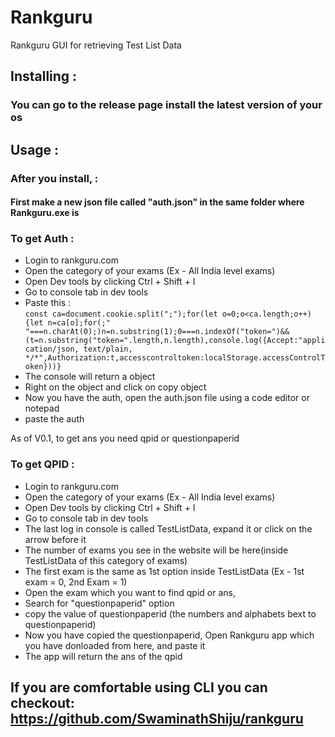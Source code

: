 # Rankguru
Rankguru GUI for retrieving Test List Data

## Installing :
### You can go to the release page install the latest version of your os

## Usage :
### After you install, :
#### First make a new json file called "auth.json" in the same folder where Rankguru.exe is

### To get Auth :
- Login to rankguru.com
- Open the category of your exams (Ex - All India level exams)
- Open Dev tools by clicking Ctrl + Shift + I
- Go to console tab in dev tools
- Paste this :  
`const ca=document.cookie.split(";");for(let o=0;o<ca.length;o++){let n=ca[o];for(;" "===n.charAt(0);)n=n.substring(1);0===n.indexOf("token=")&&(t=n.substring("token=".length,n.length),console.log({Accept:"application/json, text/plain, */*",Authorization:t,accesscontroltoken:localStorage.accessControlToken}))}`  
- The console will return a object
- Right on the object and click on copy object
- Now you have the auth, open the auth.json file using a code editor or notepad
- paste the auth


As of V0.1, to get ans you need qpid or questionpaperid
### To get QPID :
- Login to rankguru.com
- Open the category of your exams (Ex - All India level exams)
- Open Dev tools by clicking Ctrl + Shift + I
- Go to console tab in dev tools
- The last log in console is called TestListData, expand it or click on the arrow before it
- The number of exams you see in the website will be here(inside TestListData of this category of exams)
- The first exam is the same as 1st option inside TestListData (Ex - 1st exam = 0, 2nd Exam = 1)
- Open the exam which you want to find qpid or ans,
- Search for "questionpaperid" option
- copy the value of questionpaperid (the numbers and alphabets bext to questionpaperid)
- Now you have copied the questionpaperid, Open Rankguru app which you have donloaded from here, and paste it
- The app will return the ans of the qpid

## If you are comfortable using CLI you can checkout: https://github.com/SwaminathShiju/rankguru
